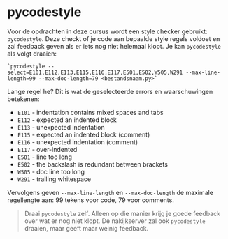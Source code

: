 # pycodestyle

Voor de opdrachten in deze cursus wordt een style checker gebruikt: `pycodestyle`. Deze checkt of je code aan bepaalde style regels voldoet en zal feedback geven als er iets nog niet helemaal klopt. Je kan `pycodestyle` als volgt draaien:

    `pycodestyle --select=E101,E112,E113,E115,E116,E117,E501,E502,W505,W291 --max-line-length=99 --max-doc-length=79 <bestandsnaam.py>`

Lange regel he? Dit is wat de geselecteerde errors en waarschuwingen betekenen:

* `E101` - indentation contains mixed spaces and tabs
* `E112` - expected an indented block
* `E113` - unexpected indentation
* `E115` - expected an indented block (comment)
* `E116` - unexpected indentation (comment)
* `E117` - over-indented
* `E501` - line too long
* `E502` - the backslash is redundant between brackets
* `W505` - doc line too long
* `W291` - trailing whitespace

Vervolgens geven `--max-line-length` en `--max-doc-length` de maximale regellengte aan: 99 tekens voor code, 79 voor comments.

> Draai `pycodestyle` zelf. Alleen op die manier krijg je goede feedback over wat er nog niet klopt. De nakijkserver zal ook `pycodestyle` draaien, maar geeft maar weinig feedback.
